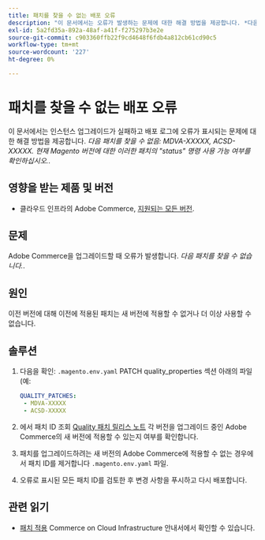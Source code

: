 ```yaml
---
title: 패치를 찾을 수 없는 배포 오류
description: "이 문서에서는 오류가 발생하는 문제에 대한 해결 방법을 제공합니다. *다음 패치를 찾을 수 없는 경우: MDVA-XXXXX, ACSD-XXXXX. 'status' 명령으로 이러한 패치의 사용 가능 여부를 확인하여 현재 Magento 버전*을 확인하십시오."
exl-id: 5a2fd35a-892a-48af-a41f-f275297b3e2e
source-git-commit: c903360ffb22f9cd4648f6fdb4a812cb61cd90c5
workflow-type: tm+mt
source-wordcount: '227'
ht-degree: 0%

---
```


# 패치를 찾을 수 없는 배포 오류

이 문서에서는 인스턴스 업그레이드가 실패하고 배포 로그에 오류가 표시되는 문제에 대한 해결 방법을 제공합니다. *다음 패치를 찾을 수 없음: MDVA-XXXXX, ACSD-XXXXX. 현재 Magento 버전에 대한 이러한 패치의 &quot;status&quot; 명령 사용 가능 여부를 확인하십시오.*.

## 영향을 받는 제품 및 버전

* 클라우드 인프라의 Adobe Commerce, [지원되는 모든 버전](https://magento.com/sites/default/files/magento-software-lifecycle-policy.pdf).


## 문제

Adobe Commerce을 업그레이드할 때 오류가 발생합니다. *다음 패치를 찾을 수 없습니다.*.

## 원인

이전 버전에 대해 이전에 적용된 패치는 새 버전에 적용할 수 없거나 더 이상 사용할 수 없습니다.

## 솔루션

1. 다음을 확인: `.magento.env.yaml` PATCH quality_properties 섹션 아래의 파일(예:

   ```yaml
   QUALITY_PATCHES:
    - MDVA-XXXXX
    - ACSD-XXXXX
   ```

1. 에서 패치 ID 조회 [Quality 패치 릴리스 노트](/docs/commerce-operations/tools/quality-patches-tool/release-notes.html) 각 버전을 업그레이드 중인 Adobe Commerce의 새 버전에 적용할 수 있는지 여부를 확인합니다.
1. 패치를 업그레이드하려는 새 버전의 Adobe Commerce에 적용할 수 없는 경우에서 패치 ID를 제거합니다 `.magento.env.yaml` 파일.
1. 오류로 표시된 모든 패치 ID를 검토한 후 변경 사항을 푸시하고 다시 배포합니다.

## 관련 읽기

* [패치 적용](/docs/commerce-cloud-service/user-guide/develop/upgrade/apply-patches.html?lang=en#apply-a-patch-in-a-local-environment) Commerce on Cloud Infrastructure 안내서에서 확인할 수 있습니다.
